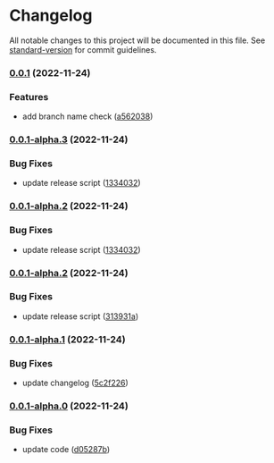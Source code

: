 # Changelog

All notable changes to this project will be documented in this file. See [standard-version](https://github.com/conventional-changelog/standard-version) for commit guidelines.

### [0.0.1](https://github.com/lamhq/github-actions-demo/compare/v0.0.1-alpha.4...v0.0.1) (2022-11-24)


### Features

* add branch name check ([a562038](https://github.com/lamhq/github-actions-demo/commit/a56203847ab8b448bfaa28a21f8c51dd4a83900c))

### [0.0.1-alpha.3](https://github.com/lamhq/github-actions-demo/compare/v0.0.1-alpha.2...v0.0.1-alpha.3) (2022-11-24)


### Bug Fixes

* update release script ([1334032](https://github.com/lamhq/github-actions-demo/commit/13340329ff83e55c3e1f801e115fa51f117032b2))

### [0.0.1-alpha.2](https://github.com/lamhq/github-actions-demo/compare/v0.0.1-alpha.1...v0.0.1-alpha.2) (2022-11-24)



### Bug Fixes

* update release script ([1334032](https://github.com/lamhq/github-actions-demo/commit/13340329ff83e55c3e1f801e115fa51f117032b2))

### [0.0.1-alpha.2](https://github.com/lamhq/github-actions-demo/compare/v0.0.1-alpha.1...v0.0.1-alpha.2) (2022-11-24)


### Bug Fixes

* update release script ([313931a](https://github.com/lamhq/github-actions-demo/commit/313931aff9b0dc02d09c2c2deb9eef6e1e6a39da))

### [0.0.1-alpha.1](https://github.com/lamhq/github-actions-demo/compare/v0.0.1-alpha.0...v0.0.1-alpha.1) (2022-11-24)


### Bug Fixes

* update changelog ([5c2f226](https://github.com/lamhq/github-actions-demo/commit/5c2f2261250cc17a7505ea444f895c28fba1aa61))

### [0.0.1-alpha.0](https://github.com/lamhq/github-actions-demo/compare/v0.0.0...v0.0.1-alpha.0) (2022-11-24)


### Bug Fixes

* update code ([d05287b](https://github.com/lamhq/github-actions-demo/commit/d05287b3e227663cbc561bb4f1497cb6affba06b))